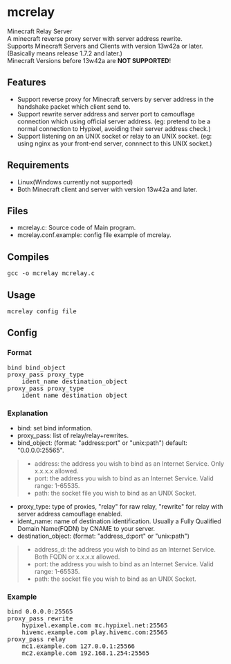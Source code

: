 # mcrelay
Minecraft Relay Server<br/>
A minecraft reverse proxy server with server address rewrite.<br/>
Supports Minecraft Servers and Clients with version 13w42a or later. (Basically means release 1.7.2 and later.)<br/>
Minecraft Versions before 13w42a are **NOT SUPPORTED**!<br/>

## Features
* Support reverse proxy for Minecraft servers by server address in the handshake packet which client send to.
* Support rewrite server address and server port to camouflage connection which using official server address. (eg: pretend to be a normal connection to Hypixel, avoiding their server address check.)
* Support listening on an UNIX socket or relay to an UNIX socket. (eg: using nginx as your front-end server, connnect to this UNIX socket.)

## Requirements
* Linux(Windows currently not supported)
* Both Minecraft client and server with version 13w42a and later.

## Files
* mcrelay.c: Source code of Main program.
* mcrelay.conf.example: config file example of mcrelay.

## Compiles
<pre>
gcc -o mcrelay mcrelay.c
</pre>

## Usage
<pre>
mcrelay config_file
</pre>

## Config
### Format
<pre>
bind bind_object
proxy_pass proxy_type
	ident_name destination_object
proxy_pass proxy_type
	ident_name destination_object
</pre>
### Explanation
* bind: set bind information.
* proxy_pass: list of relay/relay+rewrites.
* bind_object: (format: "address:port" or "unix:path") default: "0.0.0.0:25565".
>* address: the address you wish to bind as an Internet Service. Only x.x.x.x allowed.
>* port: the address you wish to bind as an Internet Service. Valid range: 1-65535.
>* path: the socket file you wish to bind as an UNIX Socket.
* proxy_type: type of proxies, "relay" for raw relay, "rewrite" for relay with server address camouflage enabled.
* ident_name: name of destination identification. Usually a Fully Qualified Domain Name(FQDN) by CNAME to your server.
* destination_object: (format: "address_d:port" or "unix:path")
>* address_d: the address you wish to bind as an Internet Service. Both FQDN or x.x.x.x allowed.
>* port: the address you wish to bind as an Internet Service. Valid range: 1-65535.
>* path: the socket file you wish to bind as an UNIX Socket.
### Example
<pre>
bind 0.0.0.0:25565
proxy_pass rewrite
	hypixel.example.com mc.hypixel.net:25565
	hivemc.example.com play.hivemc.com:25565
proxy_pass relay
	mc1.example.com 127.0.0.1:25566
	mc2.example.com 192.168.1.254:25565
</pre>
